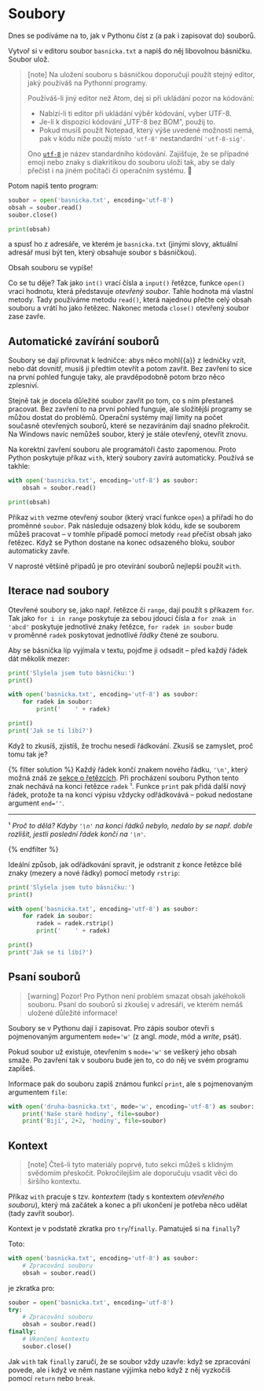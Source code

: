 # Soubory

Dnes se podíváme na to, jak v Pythonu číst z
(a pak i zapisovat do) souborů.

Vytvoř si v editoru soubor `basnicka.txt` a napiš do něj libovolnou básničku.
Soubor ulož.

> [note]
> Na uložení souboru s básničkou doporučuji použít
> stejný editor, jaký používáš na Pythonní programy.
>
> Používáš-li jiný editor než Atom, dej si při ukládání pozor na kódování:
> * Nabízí-li ti editor při ukládání výběr kódování, vyber UTF-8.
> * Je-li k dispozici kódování „UTF-8 bez BOM”, použij to.
> * Pokud musíš použít Notepad, který výše uvedené možnosti nemá, pak v kódu
>   níže použij místo `'utf-8'` nestandardní `'utf-8-sig'`.
>
> Ono [`utf-8`] je název standardního kódování.
> Zajišťuje, že se případné emoji nebo znaky s diakritikou do souboru uloží
> tak, aby se daly přečíst i na jiném počítači či operačním systému.
> 🎉

[`utf-8`]: https://en.wikipedia.org/wiki/UTF-8

Potom napiš tento program:

```python
soubor = open('basnicka.txt', encoding='utf-8')
obsah = soubor.read()
soubor.close()

print(obsah)
```
a spusť ho z adresáře, ve kterém je
`basnicka.txt` (jinými slovy, aktuální adresář musí být ten, který
obsahuje soubor s básničkou).

Obsah souboru se vypíše!

Co se tu děje?
Tak jako `int()` vrací čísla a `input()` řetězce, funkce
`open()` vrací hodnotu, která představuje *otevřený soubor*.
Tahle hodnota má vlastní metody.
Tady používáme metodu `read()`, která
najednou přečte celý obsah souboru a vrátí ho jako řetězec.
Nakonec metoda `close()` otevřený soubor zase zavře.


## Automatické zavírání souborů

Soubory se dají přirovnat k ledničce: abys něco
mohl{{a}} z ledničky vzít, nebo dát dovnitř, musíš
ji předtím otevřít a potom zavřít.
Bez zavření to sice na první pohled funguje taky,
ale pravděpodobně potom brzo něco zplesniví.

Stejně tak je docela důležité soubor zavřít po tom,
co s ním přestaneš pracovat.
Bez zavření to na první pohled funguje, ale složitější programy se můžou dostat
do problémů.
Operační systémy mají limity na počet
současně otevřených souborů, které se nezavíráním
dají snadno překročit.
Na Windows navíc nemůžeš soubor, který je stále
otevřený, otevřít znovu.

Na korektní zavření souboru ale programátoři často zapomenou.
Proto Python poskytuje příkaz `with`, který soubory zavírá automaticky.
Používá se takhle:

```python
with open('basnicka.txt', encoding='utf-8') as soubor:
    obsah = soubor.read()

print(obsah)
```

Příkaz `with` vezme otevřený soubor (který vrací funkce `open`)
a přiřadí ho do proměnné `soubor`.
Pak následuje odsazený blok kódu, kde se souborem můžeš pracovat – v tomhle
případě pomocí metody `read` přečíst obsah jako řetězec.
Když se Python dostane na konec odsazeného bloku, soubor automaticky zavře.

V naprosté většině případů je pro otevírání souborů nejlepší použít `with`.


## Iterace nad soubory

Otevřené soubory se, jako např. řetězce či `range`,
dají použít s příkazem `for`.
Tak jako `for i in range` poskytuje za sebou jdoucí čísla a `for znak in 'abcd'`
poskytuje jednotlivé znaky řetězce, `for radek in soubor` bude v proměnné
`radek` poskytovat jednotlivé *řádky* čtené ze souboru.

Aby se básnička líp vyjímala v textu, pojďme ji odsadit –
před každý řádek dát měkolik mezer:

```python
print('Slyšela jsem tuto básničku:')
print()

with open('basnicka.txt', encoding='utf-8') as soubor:
    for radek in soubor:
        print('    ' + radek)

print()
print('Jak se ti líbí?')
```


Když to zkusíš, zjistíš, že trochu nesedí řádkování.
Zkusíš se zamyslet, proč tomu tak je?

{% filter solution %}
Každý řádek končí znakem nového řádku, `'\n'`,
který možná znáš ze [sekce o řetězcích](../str/).
Při procházení souboru Python tento znak nechává na konci řetězce `radek` ¹.
Funkce `print` pak přidá další nový řádek, protože ta na konci
výpisu vždycky odřádkovává – pokud nedostane argument `end=''`.

---

¹ *Proč to dělá? Kdyby `'\n'` na konci řádků nebylo,
nedalo by se např. dobře rozlišit, jestli poslední řádek
končí na `'\n'`.*

{% endfilter %}

Ideální způsob, jak odřádkování spravit, je odstranit z konce řetězce
bílé znaky (mezery a nové řádky) pomocí metody `rstrip`:


```python
print('Slyšela jsem tuto básničku:')
print()

with open('basnicka.txt', encoding='utf-8') as soubor:
    for radek in soubor:
        radek = radek.rstrip()
        print('    ' + radek)

print()
print('Jak se ti líbí?')
```


## Psaní souborů

> [warning] Pozor!
> Pro Python není problém smazat obsah jakéhokoli souboru.
> Psaní do souborů si zkoušej v adresáři, ve kterém nemáš uložené
> důležité informace!

Soubory se v Pythonu dají i zapisovat.
Pro zápis soubor otevři s pojmenovaným
argumentem `mode='w'` (z angl. *mode*, mód a *write*, psát).

Pokud soubor už existuje, otevřením s `mode='w'` se veškerý jeho obsah smaže.
Po zavření tak v souboru bude jen to, co do něj ve svém programu zapíšeš.

Informace pak do souboru zapiš známou funkcí `print`,
ale s pojmenovaným argumentem `file`:

```python
with open('druha-basnicka.txt', mode='w', encoding='utf-8') as soubor:
    print('Naše staré hodiny', file=soubor)
    print('Bijí', 2+2, 'hodiny', file=soubor)
```


## Kontext

> [note]
> Čteš-li tyto materiály poprvé, tuto sekci můžeš s klidným svědomím přeskočit.
> Pokročilejším ale doporučuju vsadit věci do širšího kontextu.

Příkaz `with` pracuje s tzv. *kontextem* (tady s kontextem *otevřeného
souboru*), který má začátek a konec a při ukončení je potřeba něco udělat
(tady zavřít soubor).

Kontext je v podstatě zkratka pro `try`/`finally`. Pamatuješ si na `finally`?

Toto:

```python
with open('basnicka.txt', encoding='utf-8') as soubor:
    # Zpracování souboru
    obsah = soubor.read()
```

je zkratka pro:

```python
soubor = open('basnicka.txt', encoding='utf-8')
try:
    # Zpracování souboru
    obsah = soubor.read()
finally:
    # Ukončení kontextu
    soubor.close()
```

Jak `with` tak `finally` zaručí, že se soubor vždy uzavře:
když se zpracování povede, ale i když ve něm nastane výjimka
nebo když z něj vyzkočíš pomocí `return` nebo `break`.

